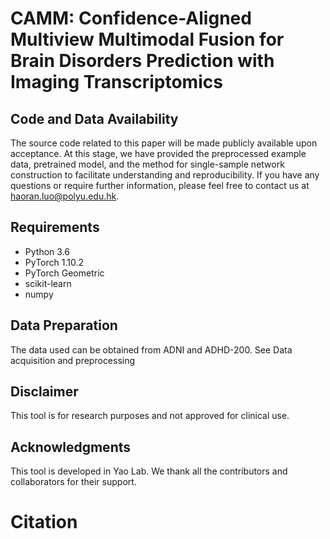 # CAMM: Confidence-Aligned Multiview Multimodal Fusion for Brain Disorders Prediction with Imaging Transcriptomics

## Code and Data Availability

The source code related to this paper will be made publicly available upon acceptance. At this stage, we have provided the preprocessed example data, pretrained model, and the method for single-sample network construction to facilitate understanding and reproducibility. If you have any questions or require further information, please feel free to contact us at haoran.luo@polyu.edu.hk.

## Requirements

- Python 3.6
- PyTorch 1.10.2
- PyTorch Geometric
- scikit-learn
- numpy

## Data Preparation
The data used can be obtained from ADNI and ADHD-200. See Data acquisition and preprocessing

## Disclaimer
This tool is for research purposes and not approved for clinical use.

## Acknowledgments
This tool is developed in Yao Lab. We thank all the contributors and collaborators for their support.

# Citation



